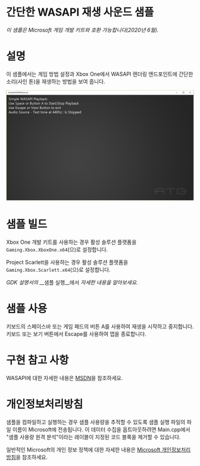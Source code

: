 # 간단한 WASAPI 재생 사운드 샘플

*이 샘플은 Microsoft 게임 개발 키트와 호환 가능합니다(2020년 6월).*

# 설명

이 샘플에서는 게임 방법 설정과 Xbox One에서 WASAPI 렌더링 엔드포인트에 간단한 소리(사인 톤)을 재생하는 방법을 보여 줍니다.

![](./media/image1.png)

# 샘플 빌드

Xbox One 개발 키트를 사용하는 경우 활성 솔루션 플랫폼을 `Gaming.Xbox.XboxOne.x64`(으)로 설정합니다.

Project Scarlett을 사용하는 경우 활성 솔루션 플랫폼을 `Gaming.Xbox.Scarlett.x64`(으)로 설정합니다.

*GDK 설명서의* __샘플 실행__에서 *자세한 내용을 알아보세요.*

# 샘플 사용

키보드의 스페이스바 또는 게임 패드의 버튼 A를 사용하여 재생을 시작하고 중지합니다. 키보드 또는 보기 버튼에서 Escape를 사용하여 앱을 종료합니다.

# 구현 참고 사항

WASAPI에 대한 자세한 내용은 [MSDN](https://msdn.microsoft.com/en-us/library/windows/desktop/dd371455.aspx)을 참조하세요.

# 개인정보처리방침

샘플을 컴파일하고 실행하는 경우 샘플 사용량을 추적할 수 있도록 샘플 실행 파일의 파일 이름이 Microsoft에 전송됩니다. 이 데이터 수집을 옵트아웃하려면 Main.cpp에서 "샘플 사용량 원격 분석"이라는 레이블이 지정된 코드 블록을 제거할 수 있습니다.

일반적인 Microsoft의 개인 정보 정책에 대한 자세한 내용은 [Microsoft 개인정보처리방침](https://privacy.microsoft.com/en-us/privacystatement/)을 참조하세요.


